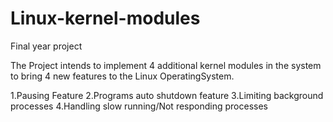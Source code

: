 # Linux-kernel-modules

Final year project 

The Project intends to implement 4 additional kernel modules in the system to bring 4 new features to the Linux OperatingSystem.

1.Pausing Feature
2.Programs auto shutdown feature
3.Limiting background processes
4.Handling slow running/Not responding processes
